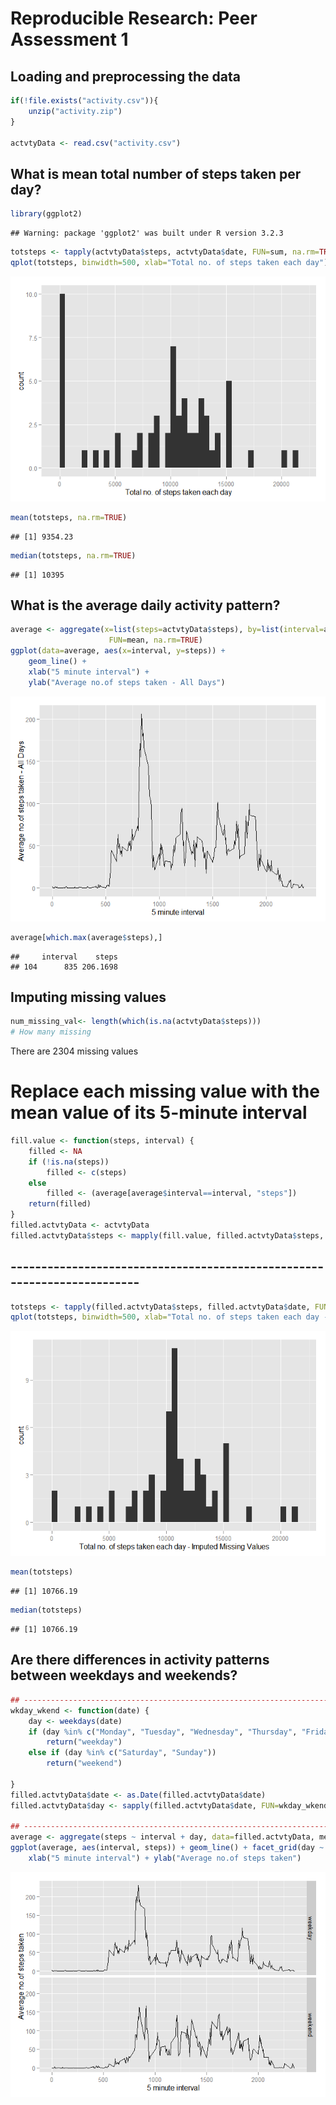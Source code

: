 # Reproducible Research: Peer Assessment 1


## Loading and preprocessing the data


```r
if(!file.exists("activity.csv")){
    unzip("activity.zip")
}

actvtyData <- read.csv("activity.csv")
```


## What is mean total number of steps taken per day?

```r
library(ggplot2)
```

```
## Warning: package 'ggplot2' was built under R version 3.2.3
```

```r
totsteps <- tapply(actvtyData$steps, actvtyData$date, FUN=sum, na.rm=TRUE)
qplot(totsteps, binwidth=500, xlab="Total no. of steps taken each day")
```

![](PA1_template_files/figure-html/unnamed-chunk-2-1.png) 

```r
mean(totsteps, na.rm=TRUE)
```

```
## [1] 9354.23
```

```r
median(totsteps, na.rm=TRUE)
```

```
## [1] 10395
```


## What is the average daily activity pattern?


```r
average <- aggregate(x=list(steps=actvtyData$steps), by=list(interval=actvtyData$interval),
                      FUN=mean, na.rm=TRUE)
ggplot(data=average, aes(x=interval, y=steps)) +
    geom_line() +
    xlab("5 minute interval") +
    ylab("Average no.of steps taken - All Days")
```

![](PA1_template_files/figure-html/unnamed-chunk-3-1.png) 

```r
average[which.max(average$steps),]
```

```
##     interval    steps
## 104      835 206.1698
```



## Imputing missing values

```r
num_missing_val<- length(which(is.na(actvtyData$steps)))
# How many missing
```
There are 2304 missing values



# Replace each missing value with the mean value of its 5-minute interval

```r
fill.value <- function(steps, interval) {
    filled <- NA
    if (!is.na(steps))
        filled <- c(steps)
    else
        filled <- (average[average$interval==interval, "steps"])
    return(filled)
}
filled.actvtyData <- actvtyData
filled.actvtyData$steps <- mapply(fill.value, filled.actvtyData$steps, filled.actvtyData$interval)
```

## ------------------------------------------------------------------------

```r
totsteps <- tapply(filled.actvtyData$steps, filled.actvtyData$date, FUN=sum)
qplot(totsteps, binwidth=500, xlab="Total no. of steps taken each day - Imputed Missing Values")
```

![](PA1_template_files/figure-html/unnamed-chunk-6-1.png) 

```r
mean(totsteps)
```

```
## [1] 10766.19
```

```r
median(totsteps)
```

```
## [1] 10766.19
```

## Are there differences in activity patterns between weekdays and weekends?


```r
## ------------------------------------------------------------------------
wkday_wkend <- function(date) {
    day <- weekdays(date)
    if (day %in% c("Monday", "Tuesday", "Wednesday", "Thursday", "Friday"))
        return("weekday")
    else if (day %in% c("Saturday", "Sunday"))
        return("weekend")
    
}
filled.actvtyData$date <- as.Date(filled.actvtyData$date)
filled.actvtyData$day <- sapply(filled.actvtyData$date, FUN=wkday_wkend)

## ------------------------------------------------------------------------
average <- aggregate(steps ~ interval + day, data=filled.actvtyData, mean)
ggplot(average, aes(interval, steps)) + geom_line() + facet_grid(day ~ .) +
    xlab("5 minute interval") + ylab("Average no.of steps taken")
```

![](PA1_template_files/figure-html/unnamed-chunk-7-1.png) 

